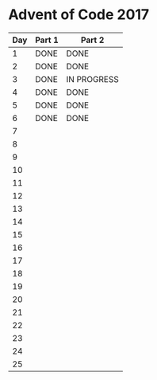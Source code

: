 # Advent of Code 2017

Day | Part 1 | Part 2
----|--------|-------
1   | DONE   | DONE
2   | DONE   | DONE
3   | DONE   | IN PROGRESS
4   | DONE   | DONE
5   | DONE   | DONE
6   | DONE   | DONE
7   |        | 
8   |        | 
9   |        | 
10  |        | 
11  |        | 
12  |        | 
13  |        | 
14  |        | 
15  |        | 
16  |        | 
17  |        | 
18  |        | 
19  |        | 
20  |        | 
21  |        | 
22  |        | 
23  |        | 
24  |        | 
25  |        | 
